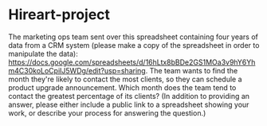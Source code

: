 # Hireart-project
The marketing ops team sent over this spreadsheet containing four years of data from a CRM system (please make a copy of the spreadsheet in order to manipulate the data): https://docs.google.com/spreadsheets/d/16hLtx8bBDe2GS1MOa3v9hY6Yhm4C30koLoCpiIJ5WDg/edit?usp=sharing.   The team wants to find the month they're likely to contact the most clients, so they can schedule a product upgrade announcement. Which month does the team tend to contact the greatest percentage of its clients?  (In addition to providing an answer, please either include a public link to a spreadsheet showing your work, or describe your process for answering the question.)
